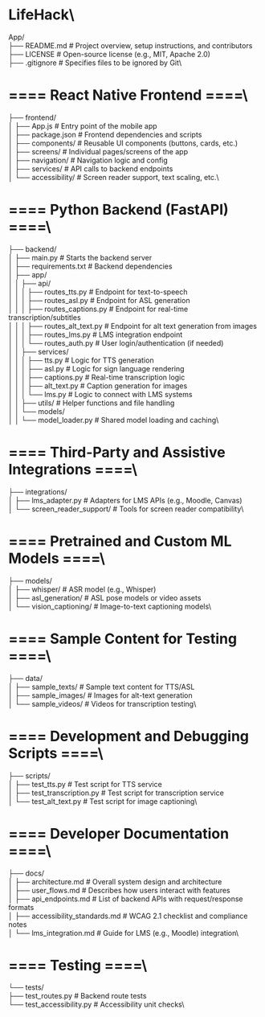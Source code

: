 # LifeHack\
App/\
├── README.md                         # Project overview, setup instructions, and contributors\
├── LICENSE                           # Open-source license (e.g., MIT, Apache 2.0)\
├── .gitignore                        # Specifies files to be ignored by Git\

# ==== React Native Frontend ====\
├── frontend/\
│   ├── App.js                        # Entry point of the mobile app\
│   ├── package.json                  # Frontend dependencies and scripts\
│   ├── components/                   # Reusable UI components (buttons, cards, etc.)\
│   ├── screens/                      # Individual pages/screens of the app\
│   ├── navigation/                   # Navigation logic and config\
│   ├── services/                     # API calls to backend endpoints\
│   └── accessibility/                # Screen reader support, text scaling, etc.\

# ==== Python Backend (FastAPI) ====\
├── backend/\
│   ├── main.py                       # Starts the backend server\
│   ├── requirements.txt              # Backend dependencies\
│   ├── app/\
│   │   ├── api/\
│   │   │   ├── routes_tts.py         # Endpoint for text-to-speech\
│   │   │   ├── routes_asl.py         # Endpoint for ASL generation\
│   │   │   ├── routes_captions.py    # Endpoint for real-time transcription/subtitles\
│   │   │   ├── routes_alt_text.py    # Endpoint for alt text generation from images\
│   │   │   ├── routes_lms.py         # LMS integration endpoint\
│   │   │   └── routes_auth.py        # User login/authentication (if needed)\
│   │   ├── services/\
│   │   │   ├── tts.py                # Logic for TTS generation\
│   │   │   ├── asl.py                # Logic for sign language rendering\
│   │   │   ├── captions.py           # Real-time transcription logic\
│   │   │   ├── alt_text.py           # Caption generation for images\
│   │   │   └── lms.py                # Logic to connect with LMS systems\
│   │   ├── utils/                    # Helper functions and file handling\
│   │   └── models/\
│   │       └── model_loader.py       # Shared model loading and caching\

# ==== Third-Party and Assistive Integrations ====\
├── integrations/\
│   ├── lms_adapter.py                # Adapters for LMS APIs (e.g., Moodle, Canvas)\
│   └── screen_reader_support/        # Tools for screen reader compatibility\

# ==== Pretrained and Custom ML Models ====\
├── models/\
│   ├── whisper/                      # ASR model (e.g., Whisper)\
│   ├── asl_generation/               # ASL pose models or video assets\
│   └── vision_captioning/           # Image-to-text captioning models\

# ==== Sample Content for Testing ====\
├── data/\
│   ├── sample_texts/                 # Sample text content for TTS/ASL\
│   ├── sample_images/                # Images for alt-text generation\
│   └── sample_videos/                # Videos for transcription testing\

# ==== Development and Debugging Scripts ====\
├── scripts/\
│   ├── test_tts.py                   # Test script for TTS service\
│   ├── test_transcription.py         # Test script for transcription service\
│   └── test_alt_text.py              # Test script for image captioning\

# ==== Developer Documentation ====\
├── docs/\
│   ├── architecture.md               # Overall system design and architecture\
│   ├── user_flows.md                 # Describes how users interact with features\
│   ├── api_endpoints.md              # List of backend APIs with request/response formats\
│   ├── accessibility_standards.md   # WCAG 2.1 checklist and compliance notes\
│   └── lms_integration.md            # Guide for LMS (e.g., Moodle) integration\

# ==== Testing ====\
└── tests/\
    ├── test_routes.py                # Backend route tests\
    └── test_accessibility.py         # Accessibility unit checks\
